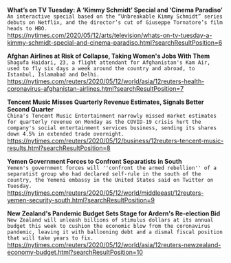 **What’s on TV Tuesday: A ‘Kimmy Schmidt’ Special and ‘Cinema Paradiso’**\
`An interactive special based on the “Unbreakable Kimmy Schmidt” series debuts on Netflix, and the director’s cut of Giuseppe Tornatore’s film heads to HBO.`\
https://nytimes.com/2020/05/12/arts/television/whats-on-tv-tuesday-a-kimmy-schmidt-special-and-cinema-paradiso.html?searchResultPosition=6

**Afghan Airlines at Risk of Collapse, Taking Women's Jobs With Them**\
`Shagufa Haidari, 23, a flight attendant for Afghanistan's Kam Air, used to fly six days a week around the country and abroad, to Istanbul, Islamabad and Delhi.`\
https://nytimes.com/reuters/2020/05/12/world/asia/12reuters-health-coronavirus-afghanistan-airlines.html?searchResultPosition=7

**Tencent Music Misses Quarterly Revenue Estimates, Signals Better Second Quarter**\
`China's Tencent Music Entertainment narrowly missed market estimates for quarterly revenue on Monday as the COVID-19 crisis hurt the company's social entertainment services business, sending its shares down 4.5% in extended trade overnight.`\
https://nytimes.com/reuters/2020/05/12/business/12reuters-tencent-music-results.html?searchResultPosition=8

**Yemen Government Forces to Confront Separatists in South**\
`Yemen's government forces will ''confront the armed rebellion'' of a separatist group who had declared self-rule in the south of the country, the Yemeni embassy in the United States said on Twitter on Tuesday.`\
https://nytimes.com/reuters/2020/05/12/world/middleeast/12reuters-yemen-security-south.html?searchResultPosition=9

**New Zealand's Pandemic Budget Sets Stage for Ardern's Re-election Bid**\
`New Zealand will unleash billions of stimulus dollars at its annual budget this week to cushion the economic blow from the coronavirus pandemic, leaving it with ballooning debt and a dismal fiscal position that will take years to fix.`\
https://nytimes.com/reuters/2020/05/12/world/asia/12reuters-newzealand-economy-budget.html?searchResultPosition=10

